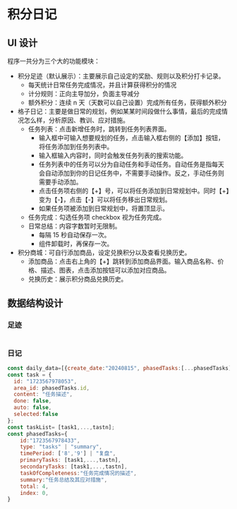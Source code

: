 # 积分日记

## UI 设计

程序一共分为三个大的功能模块：

- 积分足迹（默认展示）：主要展示自己设定的奖励、规则以及积分打卡记录。
  - 每天统计日常任务完成情况，并且计算获得积分的情况
  - 计分规则：正向主导加分，负面主导减分
  - 额外积分：连续 n 天（天数可以自己设置）完成所有任务，获得额外积分
- 格子日记：主要是做日常的规划，例如某某时间段做什么事情，最后的完成情况怎么样，分析原因、教训、应对措施。
  - 任务列表：点击新增任务时，跳转到任务列表界面。
    - 输入框中可输入想要规划的任务，点击输入框右侧的【添加】按钮，将任务添加到任务列表中。
    - 输入框输入内容时，同时会触发任务列表的搜索功能。
    - 任务列表中的任务可以分为自动任务和手动任务。自动任务是指每天会自动添加到你的日记任务中，不需要手动操作。反之，手动任务则需要手动添加。
    - 点击任务项右侧的【+】号，可以将任务添加到日常规划中。同时【+】变为【-】，点击【-】可以将任务移出日常规划。
    - 如果任务项被添加到日常规划中，将置顶显示。
  - 任务完成：勾选任务项 checkbox 视为任务完成。
  - 日常总结：内容字数暂时无限制。
    - 每隔 15 秒自动保存一次。
    - 组件卸载时，再保存一次。
- 积分商城：可自行添加商品，设定兑换积分以及查看兑换历史。
  - 添加商品：点击右上角的【+】跳转到添加商品界面。输入商品名称、价格、描述、图表，点击添加按钮可以添加对应商品。
  - 兑换历史：展示积分商品兑换历史。

## 数据结构设计

### 足迹

```javascript

```

### 日记

```javascript
const daily_data=[{create_date:"20240815", phasedTasks:[...phasedTasks]}]
const task = {
  id: "1723567978053",
  area_id: phasedTasks.id,
  content: "任务描述",
  done: false,
  auto: false,
  selected:false
};
const taskList= [task1,...,tastn];
const phasedTasks={
    id:"1723567978433",
    type: "tasks" | "summary",
    timePeriod: ['8','9'] | "复盘",
    primaryTasks: [task1,...,tastn],
    secondaryTasks: [task1,...,tastn],
    taskOfCompleteness:"任务完成情况的描述",
    summary:"任务总结及其应对措施",
    total: 4,
    index: 0,
}
```

